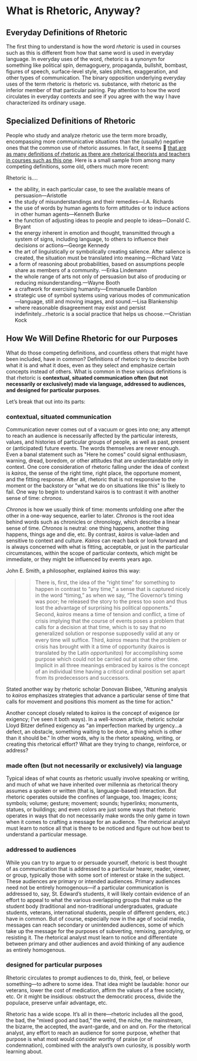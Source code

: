 # What is Rhetoric, Anyway?

## Everyday Definitions of Rhetoric
The first thing to understand is how the word *rhetoric* is used in courses such as this is different from how that same word is used in everyday language. In everyday uses of the word, rhetoric is a synonym for something like political spin, demagoguery, propaganda, bullshit, bombast, figures of speech, surface-level style, sales pitches, exaggeration, and other types of communication. The binary opposition underlying everyday uses of the term rhetoric is rhetoric vs. substance, with rhetoric as the inferior member of that particular pairing. Pay attention to how the word circulates in everyday contexts and see if you agree with the way I have characterized its ordinary usage.


## Specialized Definitions of Rhetoric
People who study and analyze rhetoric use the term more broadly, encompassing more communicative situations than the (usually) negative ones that the common use of rhetoric assumes. In fact, it seems 🔗 [that are as many definitions of rhetoric as there are rhetorical theorists and teachers in courses such as this one](https://open.lib.umn.edu/rhetoricaltheory/back-matter/definitions-of-rhetoric/). Here is a small sample from among many competing definitions, some old, others much more recent:

Rhetoric is….
* the ability, in each particular case, to see the available means of persuasion—Aristotle
* the study of misunderstandings and their remedies—I.A. Richards 
* the use of words by human agents to form attitudes or to induce actions in other human agents—Kenneth Burke
* the function of adjusting ideas to people and people to ideas—Donald C. Bryant
* the energy inherent in emotion and thought, transmitted through a system of signs, including language, to others to influence their decisions or actions—George Kennedy
* the art of linguistically or symbolically creating salience. After salience is created, the situation must be translated into meaning.—Richard Vatz
* a form of reasoning about probabilities, based on assumptions people share as members of a community. —Erika Lindemann
* the whole range of arts not only of persuasion but also of producing or reducing misunderstanding.—Wayne Booth
* a craftwork for exercising humanity—Emmanuelle Danblon
* strategic use of symbol systems using various modes of communication—language, still and moving images, and sound.—Lisa Blankenship
* where reasonable disagreement may exist and persist indefinitely...rhetoric is a social practice that helps us choose.—Christian Kock

## How We Will Define Rhetoric for our Purposes
What do those competing definitions, and countless others that might have been included, have in common? Definitions of rhetoric try to describe both what it is and what it does, even as they select and emphasize certain concepts instead of others. What is common in these various definitions is that rhetoric is **contextual, situated communication often (but not necessarily or exclusively) made via language, addressed to audiences, and designed for particular purposes**.

Let’s break that out into its parts:

### contextual, situated communication

Communication never comes out of a vacuum or goes into one; any attempt to reach an audience is necessarily affected by the particular interests, values, and histories of particular groups of people, as well as past, present or (anticipated) future events. The words themselves are never enough. Even a banal statement such as "Here he comes" could signal enthusiasm, warning, dread, boredom, or other attitudes that are understandable only in context. One core consideration of rhetoric falling under the idea of context is *kairos*, the sense of the right time, right place, the opportune moment, and the fitting response. After all, rhetoric that is not responsive to the moment or the backstory or "what we do on situations like this" is likely to fail. One way to begin to understand kairos is to contrast it with another sense of time: *chronos*.

*Chronos* is how we usually think of time: moments unfolding one after the other in a one-way sequence, earlier to later. *Chronos* is the root idea behind words such as chronicles or chronology, which describe a linear sense of time. *Chronos* is neutral: one thing happens, another thing happens, things age and die, etc. By contrast, *kairos* is value-laden and sensitive to context and culture. *Kairos* can reach back or look forward and is always concerned with what is fitting, acceptable, or just in the particular circumstances, within the scope of particular contexts, which might be immediate, or they might be influenced by events years ago.

John E. Smith, a philosopher, explained *kairos* this way:
>> There is, ﬁrst, the idea of the “right time” for something to happen in contrast to “any time,” a sense that is captured nicely in the word “timing,” as when we say, “The Governor’s timing was poor; he released the story to the press too soon and thus lost the advantage of surprising his political opponents.” Second, *kairos* means a time of tension and conﬂict, a time of crisis implying that the course of events poses a problem that calls for a decision at that time, which is to say that no generalized solution or response supposedly valid at any or every time will sufﬁce. Third, *kairos* means that the problem or crisis has brought with it a time of opportunity (kairos is translated by the Latin *opportunitas*) for accomplishing some purpose which could not be carried out at some other time. Implicit in all three meanings embraced by kairos is the concept of an individual time having a critical ordinal position set apart from its predecessors and successors.

Stated another way by rhetoric scholar Donovan Bisbee, "Attuning analysis to *kairos* emphasizes strategies that advance a particular sense of time that calls for movement and positions this moment as the time for action."

Another concept closely related to *kairos* is the concept of exigence (or exigency; I've seen it both ways). In a well-known article, rhetoric scholar Lloyd Bitzer defined exigency as "an imperfection marked by urgency...a defect, an obstacle, something waiting to be done, a thing which is other than it should be." In other words, why is the rhetor speaking, writing, or creating this rhetorical effort? What are they trying to change, reinforce, or address?

### made often (but not necessarily or exclusively) via language
Typical ideas of what counts as rhetoric usually involve speaking or writing, and much of what we have inherited over millennia as rhetorical theory assumes a spoken or written (that is, language-based) interaction. But rhetoric operates outside the confines of language, too. Images; icons; symbols; volume; gesture; movement; sounds; hyperlinks; monuments, statues, or buildings; and even colors are just some ways that rhetoric operates in ways that do not necessarily make words the only game in town when it comes to crafting a message for an audience. The rhetorical analyst must learn to notice all that is there to be noticed and figure out how best to understand a particular message.

### addressed to audiences
While you can try to argue to or persuade yourself, rhetoric is best thought of as communication that is addressed to a particular hearer, reader, viewer, or group, typically those with some sort of interest or stake in the subject. These audiences are primary or intended audiences. Primary audiences need not be entirely homogenous—if a particular communication is addressed to, say, St. Edward’s students, it will likely contain evidence of an effort to appeal to what the various overlapping groups that make up the student body (traditional and non-traditional undergraduates, graduate students, veterans, international students, people of different genders, etc.) have in common. But of course, especially now in the age of social media, messages can reach secondary or unintended audiences, some of which take up the message for the purposes of subverting, remixing, parodying, or resisting it. The rhetorical analyst must learn to notice and differentiate between primary and other audiences and avoid thinking of any audience as entirely homogenous.

### designed for particular purposes
Rhetoric circulates to prompt audiences to do, think, feel, or believe something—to adhere to some idea. That idea might be laudable: honor our veterans, lower the cost of medication, affirm the values of a free society, etc. Or it might be insidious: obstruct the democratic process, divide the populace, preserve unfair advantage, etc.

Rhetoric has a wide scope. It’s all in there—rhetoric includes all the good, the bad, the “mixed good and bad,” the weird, the niche, the mainstream, the bizarre, the accepted, the avant-garde, and on and on. For the rhetorical analyst, any effort to reach an audience for some purpose, whether that purpose is what most would consider worthy of praise (or of condemnation), combined with the analyst’s own curiosity, is possibly worth learning about.
